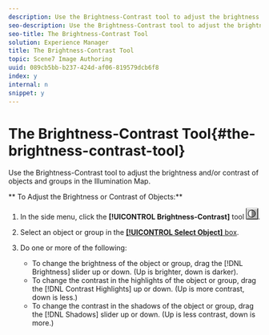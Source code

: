 ```yaml
---
description: Use the Brightness-Contrast tool to adjust the brightness and/or contrast of objects and groups in the Illumination Map.
seo-description: Use the Brightness-Contrast tool to adjust the brightness and/or contrast of objects and groups in the Illumination Map.
seo-title: The Brightness-Contrast Tool
solution: Experience Manager
title: The Brightness-Contrast Tool
topic: Scene7 Image Authoring
uuid: 089cb5bb-b237-424d-af06-819579dcb6f8
index: y
internal: n
snippet: y
---
```


# The Brightness-Contrast Tool{#the-brightness-contrast-tool}

Use the Brightness-Contrast tool to adjust the brightness and/or contrast of objects and groups in the Illumination Map.

 ** To Adjust the Brightness or Contrast of Objects:** 

1. In the side menu, click the **[!UICONTROL Brightness-Contrast]** tool ![](assets/bright_contrast.png).
1. Select an object or group in the [ **[!UICONTROL Select Object]** box](../../c-vat-gs/c-vat-sel-obj/c-vat-sel-object-box.md#concept-d127c6efaabd436a96c02f36a7bce6ac).
1. Do one or more of the following:

    * To change the brightness of the object or group, drag the [!DNL Brightness] slider up or down. (Up is brighter, down is darker). 
    * To change the contrast in the highlights of the object or group, drag the [!DNL Contrast Highlights] up or down. (Up is more contrast, down is less.) 
    * To change the contrast in the shadows of the object or group, drag the [!DNL Shadows] slider up or down. (Up is less contrast, down is more.)

